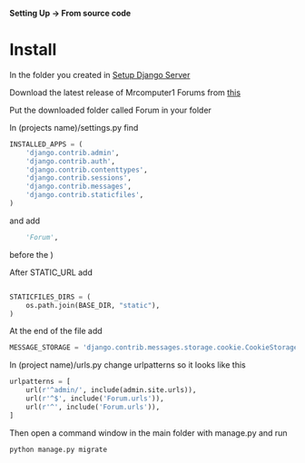 **Setting Up -> From source code**

# Install

In the folder you created in [Setup Django Server](#page=setting-up/from-source/setting-up-django-server)

Download the latest release of Mrcomputer1 Forums from [this](/)

Put the downloaded folder called Forum in your folder

In (projects name)/settings.py find 
```python
INSTALLED_APPS = (
    'django.contrib.admin',
    'django.contrib.auth',
    'django.contrib.contenttypes',
    'django.contrib.sessions',
    'django.contrib.messages',
    'django.contrib.staticfiles',
)
```
and add
```python
	'Forum',
```
before the )

After STATIC_URL add
```python

STATICFILES_DIRS = (
    os.path.join(BASE_DIR, "static"),
)
```

At the end of the file add
```python
MESSAGE_STORAGE = 'django.contrib.messages.storage.cookie.CookieStorage'
```

In (project name)/urls.py change urlpatterns so it looks like this
```python
urlpatterns = [
    url(r'^admin/', include(admin.site.urls)),
    url(r'^$', include('Forum.urls')),
    url(r'^', include('Forum.urls')),
]
```

Then open a command window in the main folder with manage.py and run
```batch
python manage.py migrate
```